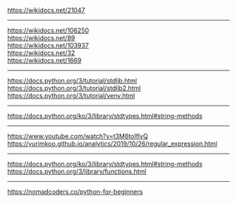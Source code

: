 https://wikidocs.net/21047<br>

<hr>

https://wikidocs.net/106250<br>
https://wikidocs.net/89<br>
https://wikidocs.net/103937<br>
https://wikidocs.net/32<br>
https://wikidocs.net/1669<br>

<hr>

https://docs.python.org/3/tutorial/stdlib.html<br>
https://docs.python.org/3/tutorial/stdlib2.html<br>
https://docs.python.org/3/tutorial/venv.html<br>
 
<hr>

https://docs.python.org/ko/3/library/stdtypes.html#string-methods<br>

<hr>

https://www.youtube.com/watch?v=t3M6toIflyQ<br>
https://yurimkoo.github.io/analytics/2019/10/26/regular_expression.html<br>
 
<hr>

https://docs.python.org/ko/3/library/stdtypes.html#string-methods<br>
https://docs.python.org/3/library/functions.html<br>

<hr>

https://nomadcoders.co/python-for-beginners<br>